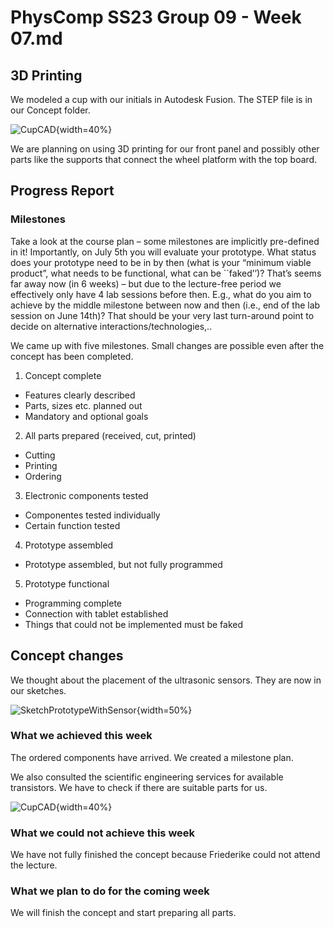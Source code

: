 # PhysComp SS23 Group 09 - Week 07.md

## 3D Printing

We modeled a cup with our initials in Autodesk Fusion. The STEP file is in our Concept folder.

![CupCAD](Figures/cup.png){width=40%}

We are planning on using 3D printing for our front panel and possibly other parts like the supports that connect the wheel platform with the top board.

## Progress Report

### Milestones

Take a look at the course plan – some milestones are implicitly pre-defined in it!
Importantly, on July 5th  you will evaluate your prototype. What status does your prototype need to be in by then (what is your “minimum viable product”, what needs to be functional, what can be ``faked’’)? That’s seems far away now (in 6 weeks) – but due to the lecture-free period we effectively only have 4 lab sessions before then.
E.g., what do you aim to achieve by the middle milestone between now and then (i.e., end of the lab session on June 14th)? That should be your very last turn-around point to decide on alternative interactions/technologies,..

We came up with five milestones. Small changes are possible even after the concept has been completed.

1. Concept complete
- Features clearly described
- Parts, sizes etc. planned out
- Mandatory and optional goals

2. All parts prepared (received, cut, printed)
- Cutting
- Printing
- Ordering

3. Electronic components tested
- Componentes tested individually
- Certain function tested

4. Prototype assembled
- Prototype assembled, but not fully programmed

5. Prototype functional
- Programming complete
- Connection with tablet established
- Things that could not be implemented must be faked

## Concept changes

We thought about the placement of the ultrasonic sensors. They are now in our sketches.

![SketchPrototypeWithSensor](Figures/prototype-2-with-sensor.png){width=50%}

### What we achieved this week

The ordered components have arrived. We created a milestone plan.

We also consulted the scientific engineering services for available transistors. We have to check if there are suitable parts for us.

![CupCAD](Figures/transistors.jpg){width=40%}

### What we could not achieve this week

We have not fully finished the concept because Friederike could not attend the lecture.

### What we plan to do for the coming week

We will finish the concept and start preparing all parts.